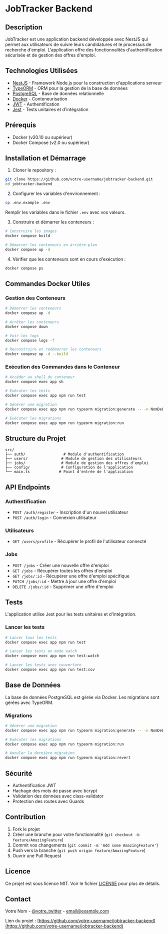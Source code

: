# JobTracker Backend

## Description
JobTracker est une application backend développée avec NestJS qui permet aux utilisateurs de suivre leurs candidatures et le processus de recherche d'emploi. L'application offre des fonctionnalités d'authentification sécurisée et de gestion des offres d'emploi.

## Technologies Utilisées
- [NestJS](https://nestjs.com/) - Framework Node.js pour la construction d'applications serveur
- [TypeORM](https://typeorm.io/) - ORM pour la gestion de la base de données
- [PostgreSQL](https://www.postgresql.org/) - Base de données relationnelle
- [Docker](https://www.docker.com/) - Conteneurisation
- [JWT](https://jwt.io/) - Authentification
- [Jest](https://jestjs.io/) - Tests unitaires et d'intégration

## Prérequis
- Docker (v20.10 ou supérieur)
- Docker Compose (v2.0 ou supérieur)

## Installation et Démarrage

1. Cloner le repository :
```bash
git clone https://github.com/votre-username/jobtracker-backend.git
cd jobtracker-backend
```

2. Configurer les variables d'environnement :
```bash
cp .env.example .env
```
Remplir les variables dans le fichier `.env` avec vos valeurs.

3. Construire et démarrer les conteneurs :
```bash
# Construire les images
docker compose build

# Démarrer les conteneurs en arrière-plan
docker compose up -d
```

4. Vérifier que les conteneurs sont en cours d'exécution :
```bash
docker compose ps
```

## Commandes Docker Utiles

### Gestion des Conteneurs
```bash
# Démarrer les conteneurs
docker compose up -d

# Arrêter les conteneurs
docker compose down

# Voir les logs
docker compose logs -f

# Reconstruire et redémarrer les conteneurs
docker compose up -d --build
```

### Exécution des Commandes dans le Conteneur
```bash
# Accéder au shell du conteneur
docker compose exec app sh

# Exécuter les tests
docker compose exec app npm run test

# Générer une migration
docker compose exec app npm run typeorm migration:generate -- -n NomDeLaMigration

# Exécuter les migrations
docker compose exec app npm run typeorm migration:run
```

## Structure du Projet
```
src/
├── auth/                 # Module d'authentification
├── users/               # Module de gestion des utilisateurs
├── jobs/                # Module de gestion des offres d'emploi
├── config/              # Configuration de l'application
└── main.ts             # Point d'entrée de l'application
```

## API Endpoints

### Authentification
- `POST /auth/register` - Inscription d'un nouvel utilisateur
- `POST /auth/login` - Connexion utilisateur

### Utilisateurs
- `GET /users/profile` - Récupérer le profil de l'utilisateur connecté

### Jobs
- `POST /jobs` - Créer une nouvelle offre d'emploi
- `GET /jobs` - Récupérer toutes les offres d'emploi
- `GET /jobs/:id` - Récupérer une offre d'emploi spécifique
- `PATCH /jobs/:id` - Mettre à jour une offre d'emploi
- `DELETE /jobs/:id` - Supprimer une offre d'emploi

## Tests
L'application utilise Jest pour les tests unitaires et d'intégration.

### Lancer les tests
```bash
# Lancer tous les tests
docker compose exec app npm run test

# Lancer les tests en mode watch
docker compose exec app npm run test:watch

# Lancer les tests avec couverture
docker compose exec app npm run test:cov
```

## Base de Données
La base de données PostgreSQL est gérée via Docker. Les migrations sont gérées avec TypeORM.

### Migrations
```bash
# Générer une migration
docker compose exec app npm run typeorm migration:generate -- -n NomDeLaMigration

# Exécuter les migrations
docker compose exec app npm run typeorm migration:run

# Annuler la dernière migration
docker compose exec app npm run typeorm migration:revert
```

## Sécurité
- Authentification JWT
- Hachage des mots de passe avec bcrypt
- Validation des données avec class-validator
- Protection des routes avec Guards

## Contribution
1. Fork le projet
2. Créer une branche pour votre fonctionnalité (`git checkout -b feature/AmazingFeature`)
3. Commit vos changements (`git commit -m 'Add some AmazingFeature'`)
4. Push vers la branche (`git push origin feature/AmazingFeature`)
5. Ouvrir une Pull Request

## Licence
Ce projet est sous licence MIT. Voir le fichier [LICENSE](LICENSE) pour plus de détails.

## Contact
Votre Nom - [@votre_twitter](https://twitter.com/votre_twitter) - email@example.com

Lien du projet : [https://github.com/votre-username/jobtracker-backend](https://github.com/votre-username/jobtracker-backend)
